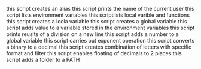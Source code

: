 this script creates an alias
this script prints the name of the current user
this script lists environment variables
this scriptlists local varible and functions
this script creates a locla variable
this script creates a global variable
this script adds value to a variable stored in the environment variables
this script prints reuslts of a division on a new line
this script adds a number to a global variable
this script carries out exponent operation
this script converts a binary to a decimal
this script creates combination of letters with specific format and filter
this script enables floating of decimals to 2 places
this script adds a folder to a PATH
